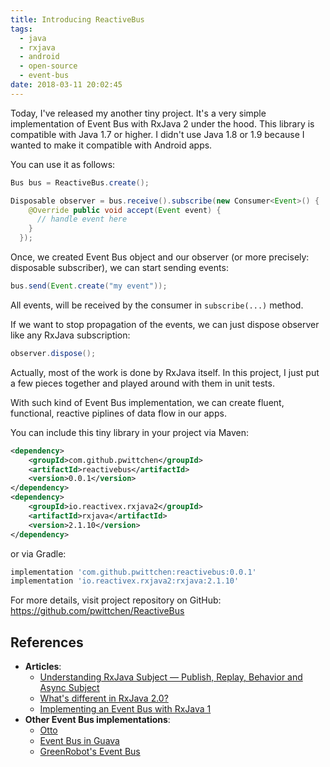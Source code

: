 ```yaml
---
title: Introducing ReactiveBus
tags:
  - java
  - rxjava
  - android
  - open-source
  - event-bus
date: 2018-03-11 20:02:45
---
```


Today, I've released my another tiny project. It's a very simple implementation of Event Bus with RxJava 2 under the hood. This library is compatible with Java 1.7 or higher. I didn't use Java 1.8 or 1.9 because I wanted to make it compatible with Android apps.

You can use it as follows:

```java
Bus bus = ReactiveBus.create();

Disposable observer = bus.receive().subscribe(new Consumer<Event>() {
    @Override public void accept(Event event) {
      // handle event here
    }
  });
```

Once, we created Event Bus object and our observer (or more precisely: disposable subscriber), we can start sending events:

```java
bus.send(Event.create("my event"));
```

All events, will be received by the consumer in `subscribe(...)` method.

If we want to stop propagation of the events, we can just dispose observer like any RxJava subscription:

```java
observer.dispose();
```

Actually, most of the work is done by RxJava itself. In this project, I just put a few pieces together and played around with them in unit tests.

With such kind of Event Bus implementation, we can create fluent, functional, reactive piplines of data flow in our apps.

You can include this tiny library in your project via Maven:

```xml
<dependency>
    <groupId>com.github.pwittchen</groupId>
    <artifactId>reactivebus</artifactId>
    <version>0.0.1</version>
</dependency>
<dependency>
    <groupId>io.reactivex.rxjava2</groupId>
    <artifactId>rxjava</artifactId>
    <version>2.1.10</version>
</dependency>
```

or via Gradle:

```gradle
implementation 'com.github.pwittchen:reactivebus:0.0.1'
implementation 'io.reactivex.rxjava2:rxjava:2.1.10'
```

For more details, visit project repository on GitHub: https://github.com/pwittchen/ReactiveBus

References
----------
- **Articles**:
  - [Understanding RxJava Subject — Publish, Replay, Behavior and Async Subject](https://blog.mindorks.com/understanding-rxjava-subject-publish-replay-behavior-and-async-subject-224d663d452f)
  - [What's different in RxJava 2.0?](https://github.com/ReactiveX/RxJava/wiki/What%27s-different-in-2.0)
  - [Implementing an Event Bus with RxJava 1](https://blog.kaush.co/2014/12/24/implementing-an-event-bus-with-rxjava-rxbus/)
- **Other Event Bus implementations**:
  - [Otto](https://github.com/square/otto)
  - [Event Bus in Guava](https://github.com/google/guava/wiki/EventBusExplained)
  - [GreenRobot's Event Bus](https://github.com/greenrobot/EventBus)
